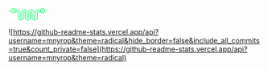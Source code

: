 <a href="http://marii.info"><img src="https://raw.githubusercontent.com/mnyrop/mnyrop/master/snake.png" alt="snake logo link to personal website" style="vertical-align: text-top;" height="25"/></a>

![https://github-readme-stats.vercel.app/api?username=mnyrop&theme=radical&hide_border=false&include_all_commits=true&count_private=false](https://github-readme-stats.vercel.app/api?username=mnyrop&theme=radical)

